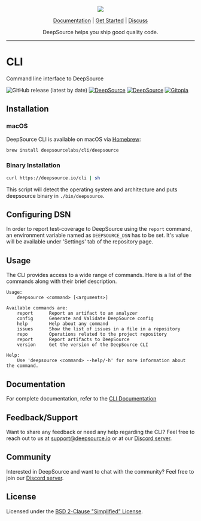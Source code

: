 <p align="center">
  <img src="https://deepsource.io/images/logo-wordmark-dark.svg" />
</p>

<p align="center">
  <a href="https://deepsource.io/docs">Documentation</a> |
  <a href="https://deepsource.io/signup">Get Started</a> |
  <a href="https://discuss.deepsource.io/">Discuss</a>
</p>

<p align="center">
  DeepSource helps you ship good quality code.
</p>

</p>

---

# CLI

Command line interface to DeepSource

![GitHub release (latest by date)](https://img.shields.io/github/v/release/deepsourcelabs/cli)
[![DeepSource](https://deepsource.io/gh/deepsourcelabs/cli.svg/?label=active+issues&show_trend=true)](https://deepsource.io/gh/deepsourcelabs/cli/?ref=repository-badge)
[![DeepSource](https://deepsource.io/gh/deepsourcelabs/cli.svg/?label=resolved+issues&show_trend=true&token=j4U3e5C2BSIdTefFeY7uXNT6)](https://deepsource.io/gh/deepsourcelabs/cli/?ref=repository-badge)
[![Gitopia](https://img.shields.io/endpoint?style=&url=https://gitopia.org/mirror-badge.json)](https://gitopia.org/#/WU8MwK_wNu7had5xKwuD2dilKn9gzCFH6carv-QmIKs/deepsource-cli)

## Installation

### macOS

DeepSource CLI is available on macOS via [Homebrew](https://brew.sh/):

```sh
brew install deepsourcelabs/cli/deepsource
```
### Binary Installation

```sh
curl https://deepsource.io/cli | sh
```
This script will detect the operating system and architecture and puts deepsource binary in `./bin/deepsource`.

## Configuring DSN

In order to report test-coverage to DeepSource using the `report` command, an environment variable named as `DEEPSOURCE_DSN` has to
be set. It's value will be available under 'Settings' tab of the repository page.

## Usage

The CLI provides access to a wide range of commands. Here is a list of the
commands along with their brief description.

```
Usage:
    deepsource <command> [<arguments>]

Available commands are:
    report      Report an artifact to an analyzer
    config      Generate and Validate DeepSource config
    help        Help about any command
    issues      Show the list of issues in a file in a repository
    repo        Operations related to the project repository
    report      Report artifacts to DeepSource
    version     Get the version of the DeepSource CLI

Help:
    Use 'deepsource <command> --help/-h' for more information about the command.
```

## Documentation

For complete documentation, refer to the [CLI Documentation](https://deepsource.io/docs/cli/usage)

## Feedback/Support

Want to share any feedback or need any help regarding the CLI? Feel free to
reach out to us at [support@deepsource.io](mailto:support@deepsource.io) or at
our [Discord server](https://deepsource.io/discord).

## Community

Interested in DeepSource and want to chat with the community? Feel free to join our [Discord server](http://deepsource.io/discord).

## License

Licensed under the [BSD 2-Clause "Simplified" License](https://github.com/deepsourcelabs/cli/blob/master/LICENSE).
